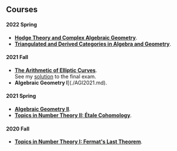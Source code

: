## Courses

#### 2022 Spring
- [**Hodge Theory and Complex Algebraic Geometry**](./hodge22/hodge22.md).
- [**Triangulated and Derived Categories in Algebra and Geometry**](./dercat/dercat.md).

#### 2021 Fall
- [**The Arithmetic of Elliptic Curves**](./ellcurves2021.md). <br/>
  See my [solution](../ellcurves2021-final.pdf) to the final exam.
- **Algebraic Geometry I**](./AGI2021.md).

#### 2021 Spring
- [**Algebraic Geometry II**](./AGII2021.md).
- [**Topics in Number Theory II: Étale Cohomology**](./etcoh.md).

#### 2020 Fall
- [**Topics in Number Theory I: Fermat's Last Theorem**](./FLT2020.md).